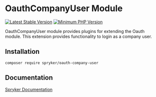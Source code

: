 # OauthCompanyUser Module
[![Latest Stable Version](https://poser.pugx.org/spryker/oauth-company-user/v/stable.svg)](https://packagist.org/packages/spryker/oauth-company-user)
[![Minimum PHP Version](https://img.shields.io/badge/php-%3E%3D%208.1-8892BF.svg)](https://php.net/)

OauthCompanyUser module provides plugins for extending the Oauth module. This extension provides functionality to login as a company user.

## Installation

```
composer require spryker/oauth-company-user
```

## Documentation

[Spryker Documentation](https://docs.spryker.com)
